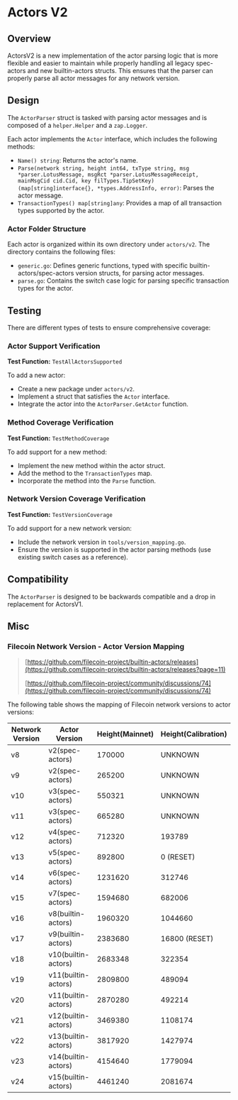 # Actors V2

## Overview

ActorsV2 is a new implementation of the actor parsing logic that is more flexible and easier to maintain while properly handling all legacy spec-actors and new builtin-actors structs. This ensures that the parser can properly parse all actor messages for any network version.

## Design

The `ActorParser` struct is tasked with parsing actor messages and is composed of a `helper.Helper` and a `zap.Logger`.

Each actor implements the `Actor` interface, which includes the following methods:

- `Name() string`: Returns the actor's name.
- `Parse(network string, height int64, txType string, msg *parser.LotusMessage, msgRct *parser.LotusMessageReceipt, mainMsgCid cid.Cid, key filTypes.TipSetKey) (map[string]interface{}, *types.AddressInfo, error)`: Parses the actor message.
- `TransactionTypes() map[string]any`: Provides a map of all transaction types supported by the actor.

### Actor Folder Structure

Each actor is organized within its own directory under `actors/v2`. The directory contains the following files:

- `generic.go`: Defines generic functions, typed with specific builtin-actors/spec-actors version structs, for parsing actor messages.
- `parse.go`: Contains the switch case logic for parsing specific transaction types for the actor.

## Testing

There are different types of tests to ensure comprehensive coverage:

### Actor Support Verification

**Test Function:** `TestAllActorsSupported`

To add a new actor:

- Create a new package under `actors/v2`.
- Implement a struct that satisfies the `Actor` interface.
- Integrate the actor into the `ActorParser.GetActor` function.

### Method Coverage Verification

**Test Function:** `TestMethodCoverage`

To add support for a new method:

- Implement the new method within the actor struct.
- Add the method to the `TransactionTypes` map.
- Incorporate the method into the `Parse` function.

### Network Version Coverage Verification

**Test Function:** `TestVersionCoverage`

To add support for a new network version:

- Include the network version in `tools/version_mapping.go`.
- Ensure the version is supported in the actor parsing methods (use existing switch cases as a reference).

## Compatibility

The `ActorParser` is designed to be backwards compatible and a drop in replacement for ActorsV1.


## Misc

### Filecoin Network Version - Actor Version Mapping

>
> [https://github.com/filecoin-project/builtin-actors/releases](https://github.com/filecoin-project/builtin-actors/releases?page=11)
>
> [https://github.com/filecoin-project/community/discussions/74](https://github.com/filecoin-project/community/discussions/74)

The following table shows the mapping of Filecoin network versions to actor versions:

| Network Version | Actor Version              | Height(Mainnet) | Height(Calibration) |
|-----------------|----------------------------|-----------------|---------------------|
| v8              | v2(spec-actors)            | 170000          | UNKNOWN             |
| v9              | v2(spec-actors)            | 265200          | UNKNOWN             |
| v10             | v3(spec-actors)            | 550321          | UNKNOWN             |
| v11             | v3(spec-actors)            | 665280          | UNKNOWN             |
| v12             | v4(spec-actors)            | 712320          | 193789              |
| v13             | v5(spec-actors)            | 892800          | 0 (RESET)           |
| v14             | v6(spec-actors)            | 1231620         | 312746              |
| v15             | v7(spec-actors)            | 1594680         | 682006              |
| v16             | v8(builtin-actors)         | 1960320         | 1044660             |
| v17             | v9(builtin-actors)         | 2383680         | 16800 (RESET)       |
| v18             | v10(builtin-actors)        | 2683348         | 322354              |
| v19             | v11(builtin-actors)        | 2809800         | 489094              |
| v20             | v11(builtin-actors)        | 2870280         | 492214              |
| v21             | v12(builtin-actors)        | 3469380         | 1108174             |
| v22             | v13(builtin-actors)        | 3817920         | 1427974             |
| v23             | v14(builtin-actors)        | 4154640         | 1779094             |
| v24             | v15(builtin-actors)        | 4461240         | 2081674             |
